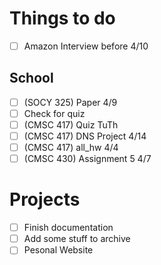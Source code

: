 # Things to do
- [ ] Amazon Interview before 4/10

## School 
- [ ] (SOCY 325) Paper 4/9
- [ ] Check for quiz
- [ ] (CMSC 417) Quiz TuTh
- [ ] (CMSC 417) DNS Project 4/14
- [ ] (CMSC 417) all_hw 4/4
- [ ] (CMSC 430) Assignment 5 4/7

# Projects
- [ ] Finish documentation 
- [ ] Add some stuff to archive
- [ ] Pesonal Website